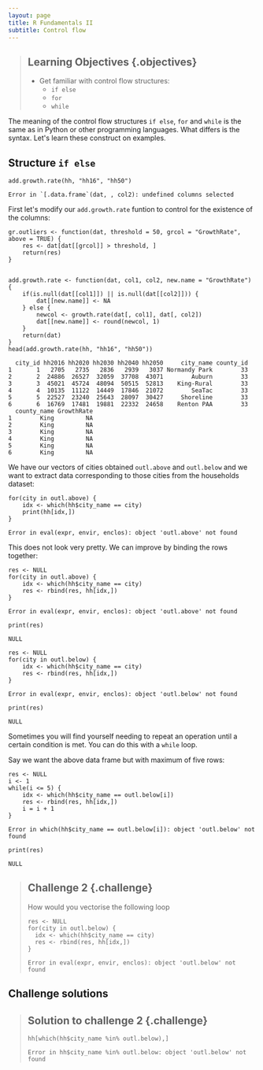 ```yaml
---
layout: page
title: R Fundamentals II
subtitle: Control flow
---
```




> ## Learning Objectives {.objectives}
>
> * Get familiar with control flow structures:
>   * `if else`
>   * `for`
>   * `while`
>

<a id="control-flow"></a>

The meaning of the control flow structures `if else`, `for` and `while` is the same as in Python or other programming languages. What differs is the syntax. Let's learn these construct on examples.

## Structure `if else`


~~~{.r}
add.growth.rate(hh, "hh16", "hh50")
~~~



~~~{.error}
Error in `[.data.frame`(dat, , col2): undefined columns selected

~~~

First let's modify our `add.growth.rate` funtion to control for the existence of the columns:

~~~{.r}
gr.outliers <- function(dat, threshold = 50, grcol = "GrowthRate", above = TRUE) {
    res <- dat[dat[[grcol]] > threshold, ]
    return(res)
}


add.growth.rate <- function(dat, col1, col2, new.name = "GrowthRate") {
    if(is.null(dat[[col1]]) || is.null(dat[[col2]])) {
        dat[[new.name]] <- NA
    } else {
        newcol <- growth.rate(dat[, col1], dat[, col2])
        dat[[new.name]] <- round(newcol, 1)
    }
    return(dat)
}
head(add.growth.rate(hh, "hh16", "hh50"))
~~~



~~~{.output}
  city_id hh2016 hh2020 hh2030 hh2040 hh2050     city_name county_id
1       1   2705   2735   2836   2939   3037 Normandy Park        33
2       2  24886  26527  32059  37708  43071        Auburn        33
3       3  45021  45724  48094  50515  52813    King-Rural        33
4       4  10135  11122  14449  17846  21072        SeaTac        33
5       5  22527  23240  25643  28097  30427     Shoreline        33
6       6  16769  17481  19881  22332  24658    Renton PAA        33
  county_name GrowthRate
1        King         NA
2        King         NA
3        King         NA
4        King         NA
5        King         NA
6        King         NA

~~~

We have our vectors of cities obtained `outl.above` and `outl.below` and we want to extract data corresponding to those cities from the households dataset:

~~~{.r}
for(city in outl.above) {
	idx <- which(hh$city_name == city)
	print(hh[idx,])
}
~~~



~~~{.error}
Error in eval(expr, envir, enclos): object 'outl.above' not found

~~~
This does not look very pretty. We can improve by binding the rows together:

~~~{.r}
res <- NULL
for(city in outl.above) {
	idx <- which(hh$city_name == city)
	res <- rbind(res, hh[idx,])
}
~~~



~~~{.error}
Error in eval(expr, envir, enclos): object 'outl.above' not found

~~~



~~~{.r}
print(res)
~~~



~~~{.output}
NULL

~~~



~~~{.r}
res <- NULL
for(city in outl.below) {
	idx <- which(hh$city_name == city)
	res <- rbind(res, hh[idx,])
}
~~~



~~~{.error}
Error in eval(expr, envir, enclos): object 'outl.below' not found

~~~



~~~{.r}
print(res)
~~~



~~~{.output}
NULL

~~~

Sometimes you will find yourself needing to repeat an operation until a certain
condition is met. You can do this with a `while` loop.

Say we want the above data frame but with maximum of five rows:

~~~{.r}
res <- NULL
i <- 1
while(i <= 5) {
	idx <- which(hh$city_name == outl.below[i])
	res <- rbind(res, hh[idx,])
	i = i + 1
}
~~~



~~~{.error}
Error in which(hh$city_name == outl.below[i]): object 'outl.below' not found

~~~



~~~{.r}
print(res)
~~~



~~~{.output}
NULL

~~~

> ## Challenge 2 {.challenge}
>
> How would you vectorise the following loop
> 
> 
> ~~~{.r}
> res <- NULL
> for(city in outl.below) {
>   idx <- which(hh$city_name == city)
>   res <- rbind(res, hh[idx,])
> }
> ~~~
> 
> 
> 
> ~~~{.error}
> Error in eval(expr, envir, enclos): object 'outl.below' not found
> 
> ~~~

## Challenge solutions



> ## Solution to challenge 2 {.challenge}
>
> 
> ~~~{.r}
> hh[which(hh$city_name %in% outl.below),]
> ~~~
> 
> 
> 
> ~~~{.error}
> Error in hh$city_name %in% outl.below: object 'outl.below' not found
> 
> ~~~
